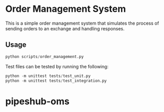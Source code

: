 # Order Management System

This is a simple order management system that simulates the process of sending orders to an exchange and handling responses.

## Usage

```python
python scripts/order_management.py
```
Test files can be tested by running the following:
```python
python -m unittest tests/test_unit.py
python -m unittest tests/test_integration.py
```
# pipeshub-oms
